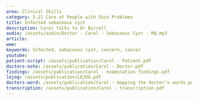 ```yaml
---
area: Clinical Skills
category: 3.21 Care of People with Skin Problems
title: Infected sebaceous cyst
description: Carol talks to Dr Birrell
audio: /assets/audio/Doctor - Carol - Sebaceous Cyst - MQ.mp3
article: 
www: 
keywords: Infected, sebaceous cyst, concern, cancer
youtube:
patient-script: /assets/publication/Carol - Patient.pdf
doctors-note: /assets/publication/Carol - Doctor.pdf
findings: /assets/publication/Carol - examination findings.pdf
lejog: /assets/publication/LEJOG.pdf
doctors-word: /assets/publication/Carol - mapping the doctor's words.pdf
transcription: /assets/publication/Carol - transcription.pdf
--- 
```

